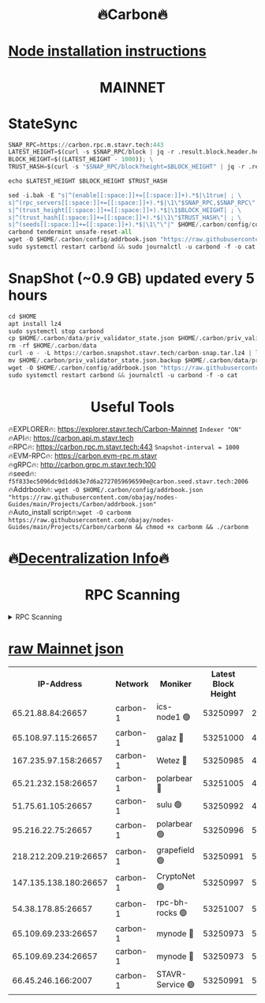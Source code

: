<h1 align="center"> 🔥Carbon🔥</h1>

[Node installation instructions](https://github.com/obajay/nodes-Guides/tree/main/Projects/Carbon)
=
<h1 align="center"> MAINNET</h1>

# StateSync
```python
SNAP_RPC=https://carbon.rpc.m.stavr.tech:443
LATEST_HEIGHT=$(curl -s $SNAP_RPC/block | jq -r .result.block.header.height); \
BLOCK_HEIGHT=$((LATEST_HEIGHT - 1000)); \
TRUST_HASH=$(curl -s "$SNAP_RPC/block?height=$BLOCK_HEIGHT" | jq -r .result.block_id.hash)

echo $LATEST_HEIGHT $BLOCK_HEIGHT $TRUST_HASH

sed -i.bak -E "s|^(enable[[:space:]]+=[[:space:]]+).*$|\1true| ; \
s|^(rpc_servers[[:space:]]+=[[:space:]]+).*$|\1\"$SNAP_RPC,$SNAP_RPC\"| ; \
s|^(trust_height[[:space:]]+=[[:space:]]+).*$|\1$BLOCK_HEIGHT| ; \
s|^(trust_hash[[:space:]]+=[[:space:]]+).*$|\1\"$TRUST_HASH\"| ; \
s|^(seeds[[:space:]]+=[[:space:]]+).*$|\1\"\"|" $HOME/.carbon/config/config.toml
carbond tendermint unsafe-reset-all
wget -O $HOME/.carbon/config/addrbook.json "https://raw.githubusercontent.com/obajay/nodes-Guides/main/Projects/Carbon/addrbook.json"
sudo systemctl restart carbond && sudo journalctl -u carbond -f -o cat
```
# SnapShot (~0.9 GB) updated every 5 hours
```python
cd $HOME
apt install lz4
sudo systemctl stop carbond
cp $HOME/.carbon/data/priv_validator_state.json $HOME/.carbon/priv_validator_state.json.backup
rm -rf $HOME/.carbon/data
curl -o - -L https://carbon.snapshot.stavr.tech/carbon-snap.tar.lz4 | lz4 -c -d - | tar -x -C $HOME/.carbon --strip-components 2
mv $HOME/.carbon/priv_validator_state.json.backup $HOME/.carbon/data/priv_validator_state.json
wget -O $HOME/.carbon/config/addrbook.json "https://raw.githubusercontent.com/obajay/nodes-Guides/main/Projects/Carbon/addrbook.json"
sudo systemctl restart carbond && journalctl -u carbond -f -o cat
```

 <h1 align="center"> Useful Tools</h1>

🔥EXPLORER🔥:     https://explorer.stavr.tech/Carbon-Mainnet        `Indexer "ON"` \
🔥API🔥:          https://carbon.api.m.stavr.tech \
🔥RPC🔥:          https://carbon.rpc.m.stavr.tech:443              `Snapshot-interval = 1000` \
🔥EVM-RPC🔥:      https://carbon.evm-rpc.m.stavr \
🔥gRPC🔥:         http://carbon.grpc.m.stavr.tech:100 \
🔥seed🔥:      `f5f833ec5096dc9d1dd63e7d6a2727059696590e@carbon.seed.stavr.tech:2006` \
🔥Addrbook🔥:  `wget -O $HOME/.carbon/config/addrbook.json "https://raw.githubusercontent.com/obajay/nodes-Guides/main/Projects/Carbon/addrbook.json"` \
🔥Auto_install script🔥:`wget -O carbonm https://raw.githubusercontent.com/obajay/nodes-Guides/main/Projects/Carbon/carbonm && chmod +x carbonm && ./carbonm`

🔥[Decentralization Info](https://github.com/obajay/StateSync-snapshots/tree/main/Projects/Carbon/Decentralization)🔥
=
<h1 align="center"> RPC Scanning</h1>

<details>
<summary>RPC Scanning</summary>

<h2 align="center"> We scan nodes in real time every 4 hours. And we provide the final result of RPC endpoints.
We cannot influence the operation of these nodes in any way. </h2>


```python
If Voting Power is higher than 0 --> then the Node is a validator of the network and may be subject to attack and be a potential threat to the chain.
```
```python
We marked such validators with a red symbol
```

</details>

[raw Mainnet json](https://rpc-check.carbonm.stavr.tech/carbonm/rpc-carbonm-result.json)
=


<table><tr><th>IP-Address</th><th>Network</th><th>Moniker</th><th>Latest Block Height</th><th>Earliest Block Height</th><th>Catching Up</th><th>Tx Index</th><th>Voting Power</th><th>Scan Time</th></tr><tr><td>65.21.88.84:26657</td><td>carbon-1</td><td>ics-node1 🟢</td><td>53250997</td><td>21164241</td><td>False</td><td>off</td><td>0</td><td>2024-02-04T16:53:17.885076991UTC</td></tr><tr><td>65.108.97.115:26657</td><td>carbon-1</td><td>galaz 🔴</td><td>53251000</td><td>47374001</td><td>False</td><td>on</td><td>11244586855</td><td>2024-02-04T16:53:28.772595801UTC</td></tr><tr><td>167.235.97.158:26657</td><td>carbon-1</td><td>Wetez 🔴</td><td>53250985</td><td>48067570</td><td>False</td><td>on</td><td>1331132407</td><td>2024-02-04T16:52:54.683792455UTC</td></tr><tr><td>65.21.232.158:26657</td><td>carbon-1</td><td>polarbear 🔴</td><td>53251005</td><td>48126001</td><td>False</td><td>on</td><td>10923519268</td><td>2024-02-04T16:53:37.354974719UTC</td></tr><tr><td>51.75.61.105:26657</td><td>carbon-1</td><td>sulu 🟢</td><td>53250992</td><td>48742001</td><td>False</td><td>on</td><td>0</td><td>2024-02-04T16:53:08.911702257UTC</td></tr><tr><td>95.216.22.75:26657</td><td>carbon-1</td><td>polarbear 🟢</td><td>53250996</td><td>52338001</td><td>False</td><td>on</td><td>0</td><td>2024-02-04T16:53:15.489617990UTC</td></tr><tr><td>218.212.209.219:26657</td><td>carbon-1</td><td>grapefield 🟢</td><td>53250991</td><td>52371001</td><td>False</td><td>on</td><td>0</td><td>2024-02-04T16:53:06.428437711UTC</td></tr><tr><td>147.135.138.180:26657</td><td>carbon-1</td><td>CryptoNet 🟢</td><td>53250997</td><td>52934001</td><td>False</td><td>on</td><td>0</td><td>2024-02-04T16:53:18.209247419UTC</td></tr><tr><td>54.38.178.85:26657</td><td>carbon-1</td><td>rpc-bh-rocks 🟢</td><td>53251007</td><td>53130001</td><td>False</td><td>on</td><td>0</td><td>2024-02-04T16:53:41.731433422UTC</td></tr><tr><td>65.109.69.233:26657</td><td>carbon-1</td><td>mynode 🔴</td><td>53250973</td><td>53160001</td><td>False</td><td>off</td><td>8688380454</td><td>2024-02-04T16:52:33.634373440UTC</td></tr><tr><td>65.109.69.234:26657</td><td>carbon-1</td><td>mynode 🔴</td><td>53250973</td><td>53160001</td><td>False</td><td>off</td><td>12853551088</td><td>2024-02-04T16:52:33.951794464UTC</td></tr><tr><td>66.45.246.166:2007</td><td>carbon-1</td><td>STAVR-Service 🟢</td><td>53250991</td><td>53248001</td><td>False</td><td>on</td><td>0</td><td>2024-02-04T16:53:05.487905557UTC</td></tr></table>
